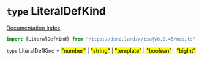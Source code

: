 # `type` LiteralDefKind

[Documentation Index](../README.md)

```ts
import {LiteralDefKind} from "https://deno.land/x/tsa@v0.0.45/mod.ts"
```

`type` LiteralDefKind = <mark>"number"</mark> | <mark>"string"</mark> | <mark>"template"</mark> | <mark>"boolean"</mark> | <mark>"bigInt"</mark>
